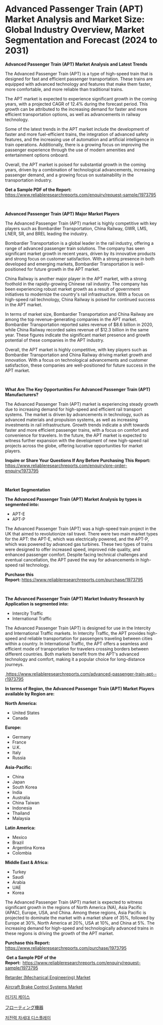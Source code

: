 <p><h1>Advanced Passenger Train (APT) Market Analysis and Market Size: Global Industry Overview, Market Segmentation and Forecast (2024 to 2031)</h1></p><p><strong>Advanced Passenger Train (APT) Market Analysis and Latest Trends</strong></p>
<p><p>The Advanced Passenger Train (APT) is a type of high-speed train that is designed for fast and efficient passenger transportation. These trains are equipped with advanced technology and features that make them faster, more comfortable, and more reliable than traditional trains.</p><p>The APT market is expected to experience significant growth in the coming years, with a projected CAGR of 12.4% during the forecast period. This growth can be attributed to the increasing demand for faster and more efficient transportation options, as well as advancements in railway technology.</p><p>Some of the latest trends in the APT market include the development of faster and more fuel-efficient trains, the integration of advanced safety features, and the increasing use of automation and artificial intelligence in train operations. Additionally, there is a growing focus on improving the passenger experience through the use of modern amenities and entertainment options onboard.</p><p>Overall, the APT market is poised for substantial growth in the coming years, driven by a combination of technological advancements, increasing passenger demand, and a growing focus on sustainability in the transportation industry.</p></p>
<p><strong>Get a Sample PDF of the Report:&nbsp;</strong> <a href="https://www.reliableresearchreports.com/enquiry/request-sample/1973795">https://www.reliableresearchreports.com/enquiry/request-sample/1973795</a></p>
<p>&nbsp;</p>
<p><strong>Advanced Passenger Train (APT) Major Market Players</strong></p>
<p><p>The Advanced Passenger Train (APT) market is highly competitive with key players such as Bombardier Transportation, China Railway, GWR, LMS, LNER, SR, and BREL leading the industry. </p><p>Bombardier Transportation is a global leader in the rail industry, offering a range of advanced passenger train solutions. The company has seen significant market growth in recent years, driven by its innovative products and strong focus on customer satisfaction. With a strong presence in both developed and emerging markets, Bombardier Transportation is well-positioned for future growth in the APT market.</p><p>China Railway is another major player in the APT market, with a strong foothold in the rapidly-growing Chinese rail industry. The company has been experiencing robust market growth as a result of government initiatives to modernize the country's rail infrastructure. With a focus on high-speed rail technology, China Railway is poised for continued success in the APT market.</p><p>In terms of market size, Bombardier Transportation and China Railway are among the top revenue-generating companies in the APT market. Bombardier Transportation reported sales revenue of $8.6 billion in 2020, while China Railway recorded sales revenue of $12.3 billion in the same year. These figures indicate the significant market presence and growth potential of these companies in the APT industry.</p><p>Overall, the APT market is highly competitive, with key players such as Bombardier Transportation and China Railway driving market growth and innovation. With a focus on technological advancements and customer satisfaction, these companies are well-positioned for future success in the APT market.</p></p>
<p>&nbsp;</p>
<p><strong>What Are The Key Opportunities For Advanced Passenger Train (APT) Manufacturers?</strong></p>
<p><p>The Advanced Passenger Train (APT) market is experiencing steady growth due to increasing demand for high-speed and efficient rail transport systems. The market is driven by advancements in technology, such as advanced materials and propulsion systems, as well as increasing investments in rail infrastructure. Growth trends indicate a shift towards faster and more efficient passenger trains, with a focus on comfort and convenience for travelers. In the future, the APT market is expected to witness further expansion with the development of new high-speed rail projects across the globe, offering lucrative opportunities for market players.</p></p>
<p><strong>Inquire or Share Your Questions If Any Before Purchasing This Report:</strong> <a href="https://www.reliableresearchreports.com/enquiry/pre-order-enquiry/1973795">https://www.reliableresearchreports.com/enquiry/pre-order-enquiry/1973795</a></p>
<p>&nbsp;</p>
<p><strong>Market Segmentation</strong></p>
<p><strong>The Advanced Passenger Train (APT) Market Analysis by types is segmented into:</strong></p>
<p><ul><li>APT-E</li><li>APT-P</li></ul></p>
<p><p>The Advanced Passenger Train (APT) was a high-speed train project in the UK that aimed to revolutionize rail travel. There were two main market types for the APT: the APT-E, which was electrically powered, and the APT-P, which was powered by advanced gas turbines. These two types of trains were designed to offer increased speed, improved ride quality, and enhanced passenger comfort. Despite facing technical challenges and eventual cancellation, the APT paved the way for advancements in high-speed rail technology.</p></p>
<p><strong>Purchase this Report:&nbsp;</strong><a href="https://www.reliableresearchreports.com/purchase/1973795">https://www.reliableresearchreports.com/purchase/1973795</a></p>
<p>&nbsp;</p>
<p><strong>The Advanced Passenger Train (APT) Market Industry Research by Application is segmented into:</strong></p>
<p><ul><li>Intercity Traffic</li><li>International Traffic</li></ul></p>
<p><p>The Advanced Passenger Train (APT) is designed for use in the Intercity and International Traffic markets. In Intercity Traffic, the APT provides high-speed and reliable transportation for passengers traveling between cities within a country. In International Traffic, the APT offers a seamless and efficient mode of transportation for travelers crossing borders between different countries. Both markets benefit from the APT's advanced technology and comfort, making it a popular choice for long-distance journeys.</p></p>
<p><a href="https://www.reliableresearchreports.com/advanced-passenger-train-apt--r1973795">&nbsp;https://www.reliableresearchreports.com/advanced-passenger-train-apt--r1973795</a></p>
<p><strong>In terms of Region, the Advanced Passenger Train (APT) Market Players available by Region are:</strong></p>
<p>
    <p> <strong> North America: </strong>
        <ul>
            <li>United States</li>
            <li>Canada</li>
        </ul>
        </p> 
    <p> <strong> Europe: </strong>
        <ul>
            <li>Germany</li>
            <li>France</li>
            <li>U.K.</li>
            <li>Italy</li>
            <li>Russia</li>
        </ul>
        </p> 
    <p> <strong> Asia-Pacific: </strong>
        <ul>
            <li>China</li>
            <li>Japan</li>
            <li>South Korea</li>
            <li>India</li>
            <li>Australia</li>
            <li>China Taiwan</li>
            <li>Indonesia</li>
            <li>Thailand</li>
            <li>Malaysia</li>
        </ul>
        </p> 
    <p> <strong> Latin America: </strong>
        <ul>
            <li>Mexico</li>
            <li>Brazil</li>
            <li>Argentina Korea</li>
            <li>Colombia</li>
        </ul>
        </p> 
    <p> <strong> Middle East & Africa: </strong>
        <ul>
            <li>Turkey</li>
            <li>Saudi</li>
            <li>Arabia</li>
            <li>UAE</li>
            <li>Korea</li>
        </ul>
    </p>
    </p>
<p><p>The Advanced Passenger Train (APT) market is expected to witness significant growth in the regions of North America (NA), Asia Pacific (APAC), Europe, USA, and China. Among these regions, Asia Pacific is projected to dominate the market with a market share of 35%, followed by Europe at 30%, North America at 20%, USA at 10%, and China at 5%. The increasing demand for high-speed and technologically advanced trains in these regions is driving the growth of the APT market.</p></p>
<p><strong>Purchase this Report: </strong><a href="https://www.reliableresearchreports.com/purchase/1973795">https://www.reliableresearchreports.com/purchase/1973795</a></p>
<p>&nbsp;<strong>Get a Sample PDF of the Report:&nbsp;&nbsp;</strong><a href="https://www.reliableresearchreports.com/enquiry/request-sample/1973795">https://www.reliableresearchreports.com/enquiry/request-sample/1973795</a></p>
<p><strong></strong></p>
<p><p><a href="https://github.com/tamvrosiya/Market-Research-Report-List-4/blob/main/retarder-mechanical-engineering-market.md">Retarder (Mechanical Engineering) Market</a></p><p><a href="https://github.com/changoleonlaverguenzanoexiste/Market-Research-Report-List-3/blob/main/aircraft-brake-control-systems-market.md">Aircraft Brake Control Systems Market</a></p><p><a href="https://github.com/solomonbode85/Market-Research-Report-List-1/blob/main/358017041153.md">러기지 케이스</a></p><p><a href="https://medium.com/@elmorunolfsson2023/%E3%83%95%E3%83%AD%E3%83%BC%E3%83%86%E3%83%BC%E3%82%B7%E3%83%A7%E3%83%B3%E6%A9%9F%E5%99%A8%E5%B8%82%E5%A0%B4%E3%81%AF-%E5%B8%82%E5%A0%B4%E3%82%B7%E3%82%A7%E3%82%A2-%E3%82%B5%E3%82%A4%E3%82%BA-%E3%81%8A%E3%82%88%E3%81%B32031%E5%B9%B4%E3%81%BE%E3%81%A7%E3%81%AE%E4%BA%88%E6%B8%AC%E3%81%AB%E7%84%A6%E7%82%B9%E3%82%92%E5%BD%93%E3%81%A6%E3%81%A6%E3%81%84%E3%81%BE%E3%81%99-2a62de9d31bc">フローティング機器</a></p><p><a href="https://github.com/PhilToryphy7876567/Market-Research-Report-List-1/blob/main/387922841152.md">저전력 차세대 디스플레이</a></p></p>